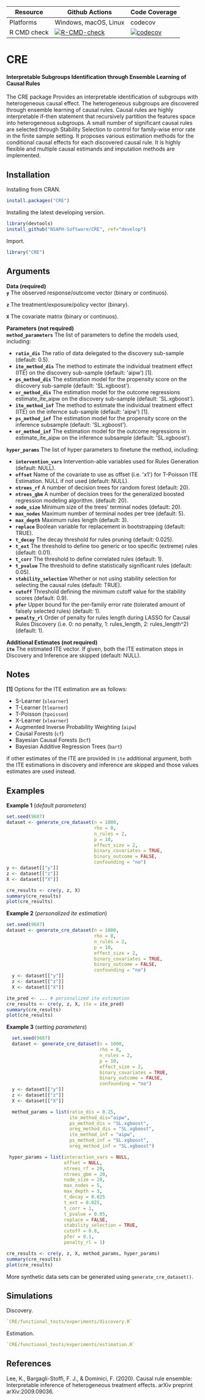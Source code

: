 | Resource    |  Github Actions      |  Code Coverage  |
| ----------  | -------------------- | --------------- |
| Platforms   | Windows, macOS, Linux|    codecov      |
| R CMD check | [![R-CMD-check](https://github.com/nsaph-software/CRE/workflows/R-CMD-check/badge.svg)](https://github.com/nsaph-software/CRE/actions) | [![codecov](https://codecov.io/gh/NSAPH-Software/CRE/branch/develop/graph/badge.svg?token=UMSVOYRKGA)](https://app.codecov.io/gh/NSAPH-Software/CRE)|


# CRE
#### Interpretable Subgroups Identification through Ensemble Learning of Causal Rules


The CRE package Provides an interpretable identification of subgroups with heterogeneous causal effect. The heterogeneous subgroups are discovered through ensemble learning of causal rules. Causal rules are highly interpretable if-then statement that recursively partition the features space into heterogeneous subgroups. A small number of significant causal rules are selected through Stability Selection to control for family-wise error rate in the finite sample setting. It proposes various estimation methods for the conditional causal effects for each discovered causal rule.  It is highly flexible and multiple causal estimands and imputation methods are implemented.


## Installation
Installing from CRAN.

```r
install.packages("CRE")
```

Installing the latest developing version. 

```r
library(devtools)
install_github("NSAPH-Software/CRE", ref="develop")
```

Import.

```r
library("CRE")
```


## Arguments

__Data (required)__   
**`y`** The observed response/outcome vector (binary or continuos).

**`z`** The treatment/exposure/policy vector (binary).  

**`X`** The covariate matrix (binary or continuos).    

__Parameters (not required)__    
**`method_parameters`** The list of parameters to define the models used, including:
- **`ratio_dis`** The ratio of data delegated to the discovery sub-sample (default: 0.5). 
- **`ite_method_dis`** The method to estimate the individual treatment effect (ITE) on the discovery sub-sample (default: 'aipw') [1].        
- **`ps_method_dis`** The estimation model for the propensity score on the discovery sub-sample (default: 'SL.xgboost').     
- **`or_method_dis`** The estimation model for the outcome regressions estimate_ite_aipw on the discovery sub-sample (default: 'SL.xgboost').      
- **`ite_method_inf`** The method to estimate the individual treatment effect (ITE) on the infernce sub-sample (default: 'aipw') [1].       
- **`ps_method_inf`** The estimation model for the propensity score on the inference subsample (default: 'SL.xgboost').     
- **`or_method_inf`** The estimation model for the outcome regressions in estimate_ite_aipw on the inference subsample (default: 'SL.xgboost').   

**`hyper_params`** The list of hyper parameters to finetune the method, including:
- **`intervention_vars`** Intervention-able variables used for Rules Generation (default: NULL).  
- **`offset`** Name of the covariate to use as offset (i.e. 'x1') for T-Poisson ITE Estimation. NULL if not used (default: NULL).
- **`ntrees_rf`** A number of decision trees for random forest (default: 20).   
- **`ntrees_gbm`** A number of decision trees for the generalized boosted regression modeling algorithm. (default: 20).     
- **`node_size`** Minimum size of the trees' terminal nodes (default: 20).
- **`max_nodes`** Maximum number of terminal nodes per tree (default: 5).  
- **`max_depth`** Maximum rules length (default: 3).  
- **`replace`** Boolean variable for replacement in bootstrapping (default: TRUE).     
- **`t_decay`** The decay threshold for rules pruning (default: 0.025).          
- **`t_ext`** The threshold to define too generic or too specific (extreme) rules (default: 0.01).     
- **`t_corr`** The threshold to define correlated rules (default: 1). 
- **`t_pvalue`** The threshold to define statistically significant rules (default: 0.05).
- **`stability_selection`** Whether or not using stability selection for selecting the causal rules (default: TRUE).
- **`cutoff`** Threshold defining the minimum cutoff value for the stability scores (default: 0.9).
- **`pfer`** Upper bound for the per-family error rate (tolerated amount of falsely selected rules) (default: 1).
- **`penalty_rl`** Order of penalty for rules length during LASSO for Causal
Rules Discovery (i.e. 0: no penalty, 1: rules_length, 2: rules_length^2) (default: 1).

__Additional Estimates (not required)__    
**`ite`** The estimated ITE vector. If given, both the ITE estimation steps in Discovery and Inference are skipped (default: NULL).


## Notes

**[1]** Options for the ITE estimation are as follows: 
- S-Learner (`slearner`)
- T-Learner (`tlearner`)
- T-Poisson (`tpoisson`)
- X-Learner (`xlearner`)
- Augmented Inverse Probability Weighting (`aipw`)
- Causal Forests (`cf`)
- Bayesian Causal Forests (`bcf`)
- Bayesian Additive Regression Trees (`bart`)

if other estimates of the ITE are provided in `ite` additional argument, both the ITE estimations in discovery and inference are skipped and those values estimates are used instead.


## Examples

**Example 1** (*default parameters*)
```R
set.seed(9687)
dataset <- generate_cre_dataset(n = 1000, 
                                rho = 0, 
                                n_rules = 2, 
                                p = 10,
                                effect_size = 2, 
                                binary_covariates = TRUE,
                                binary_outcome = FALSE,
                                confounding = "no")
y <- dataset[["y"]]
z <- dataset[["z"]]
X <- dataset[["X"]]

cre_results <- cre(y, z, X)
summary(cre_results)
plot(cre_results)
```

**Example 2** (*personalized ite estimation*)
```R
set.seed(9687)
dataset <- generate_cre_dataset(n = 1000, 
                                rho = 0, 
                                n_rules = 2, 
                                p = 10,
                                effect_size = 2, 
                                binary_covariates = TRUE,
                                binary_outcome = FALSE,
                                confounding = "no")
  y <- dataset[["y"]]
  z <- dataset[["z"]]
  X <- dataset[["X"]]

ite_pred <- ... # personalized ite estimation
cre_results <- cre(y, z, X, ite = ite_pred)
summary(cre_results)
plot(cre_results)
```

**Example 3** (*setting parameters*)
```R
  set.seed(9687)
  dataset <- generate_cre_dataset(n = 1000, 
                                  rho = 0, 
                                  n_rules = 2, 
                                  p = 10,
                                  effect_size = 2, 
                                  binary_covariates = TRUE,
                                  binary_outcome = FALSE,
                                  confounding = "no")
  y <- dataset[["y"]]
  z <- dataset[["z"]]
  X <- dataset[["X"]]

  method_params = list(ratio_dis = 0.25,
                       ite_method_dis="aipw",
                       ps_method_dis = "SL.xgboost",
                       oreg_method_dis = "SL.xgboost",
                       ite_method_inf = "aipw",
                       ps_method_inf = "SL.xgboost",
                       oreg_method_inf = "SL.xgboost")

 hyper_params = list(interaction_vars = NULL,
                     offset = NULL,
                     ntrees_rf = 20,
                     ntrees_gbm = 20,
                     node_size = 20,
                     max_nodes = 5,
                     max_depth = 3,
                     t_decay = 0.025
                     t_ext = 0.025,
                     t_corr = 1,
                     t_pvalue = 0.05,
                     replace = FALSE,
                     stability_selection = TRUE,
                     cutoff = 0.8,
                     pfer = 0.1,
                     penalty_rl = 1)

cre_results <- cre(y, z, X, method_params, hyper_params)
summary(cre_results)
plot(cre_results)
```

More synthetic data sets can be generated using `generate_cre_dataset()`.


## Simulations

Discovery.

```r
`CRE/functional_tests/experiments/discovery.R`
```

Estimation.

```r
`CRE/functional_tests/experiments/estimation.R`
```


## References

Lee, K., Bargagli-Stoffi, F. J., & Dominici, F. (2020). Causal rule ensemble:
Interpretable inference of heterogeneous treatment effects.  arXiv preprint arXiv:2009.09036.
